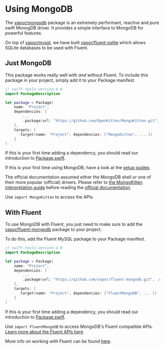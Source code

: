 # Using MongoDB

The [vapor/mongodb](https://github.com/OpenKitten/MongoKitten) package is an extremely performant, reactive and pure swift MonogDB driver. It provides a simple interface to MongoDB for powerful features.

On top of [vapor/mysql](https://github.com/vapor/mysql), we have built [vapor/fluent-sqlite](https://github.com/vapor/fluent-sqlite) which allows SQLite databases to be used with Fluent.

## Just MongoDB

This package works really well with _and_ without Fluent. To include this package in your project, simply add it to your Package manifest.

```swift
// swift-tools-version:4.0
import PackageDescription

let package = Package(
    name: "Project",
    dependencies: [
        ...
        .package(url: "https://github.com/OpenKitten/MongoKitten.git", .revision("master/5.0")),
    ],
    targets: [
      .target(name: "Project", dependencies: ["MongoKitten", ... ])
    ]
)
```

If this is your first time adding a dependency, you should read our introduction to [Package.swift](../../getting-started/spm.md).

If this is your first time using MongoDB, have a look at the [setup guides](https://docs.mongodb.com/manual/administration/install-community/).

The official documentation assumed either the MongoDB shell or one of their more popular (official) drivers.
Please refer to [the MongoKitten interpretation guide](interpreting.md) before reading the [official documentation](https://docs.mongodb.com/manual/tutorial/getting-started/).

Use `import MongoKitten` to access the APIs.

## With Fluent

To use MongoDB with Fluent, you just need to make sure to add the [vapor/fluent-mongodb](https://github.com/vapor/fluent-mongodb) package to your project.

To do this, add the Fluent MySQL package to your Package manifest.

```swift
// swift-tools-version:4.0
import PackageDescription

let package = Package(
    name: "Project",
    dependencies: [
        ...
        .package(url: "https://github.com/vapor/fluent-mongodb.git", .revision("beta")),
    ],
    targets: [
      .target(name: "Project", dependencies: ["FluentMongoDB", ... ])
    ]
)
```

If this is your first time adding a dependency, you should read our introduction to [Package.swift](../../getting-started/spm.md).

Use `import FluentMongoDB` to access MongoDB's Fluent compatible APIs. [Learn more about the Fluent APIs here](../../fluent/getting-started/provider.md)

<!-- ### Setting up services -->
<!--
In order to set up MongoDB with Fluent you first need to register the Fluent provider:

```swift
try services.provider(FluentProvider())
```

After this, you need to register the MySQL config and database.

```swift
services.instance(FluentMySQLConfig())

var databaseConfig = DatabaseConfig()

let username = "<mysql-user-here>"
let password = "<mysql-pass-here>"
let database = "<mysql-database>"

let db = MySQLDatabase(hostname: "localhost", user: username, password: password, database: database)
databaseConfig.add(database: db, as: .mysql)
services.instance(databaseConfig)
```

Notice the variable `mysqlDB`. This is an identifier for the MySQL database.
You need to create an identifier for each database you attach to Fluent.

The following identifer can be global, or as a static variable in an extension on `DatabaseIdentifier`.

```swift
extension DatabaseIdentifier {
    static var mysql: DatabaseIdentifier<MySQLDatabase> {
        return .init("foo")
    }
}
```

Last, you can specify migrations for Fluent to execute. This can be used for creating and altering schemas and migrating data within the table.

Fluent `Model`s that conform to the protocol `Migration` automatically inherit a migration for schema creation. Nothing needs to be programmed for this.

```swift
var migrationConfig = MigrationConfig()
migrationConfig.add(model: MyModel.self, database: .mysql)
services.instance(migrationConfig)
``` -->

More info on working with Fluent can be found [here](../../fluent/getting-started/getting-started.md).
